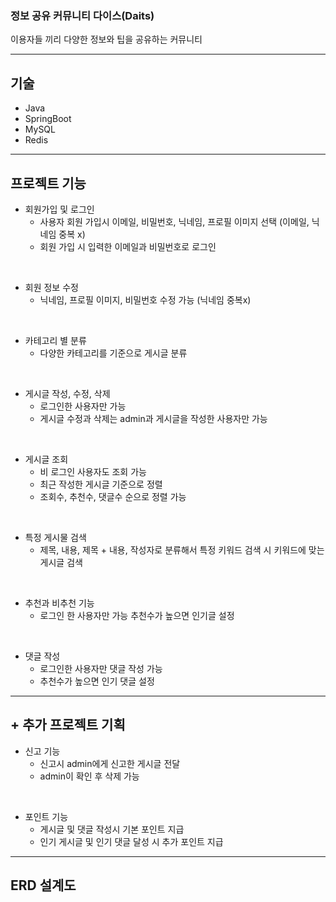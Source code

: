 ### 정보 공유 커뮤니티 다이스(Daits)
이용자들 끼리 다양한 정보와 팁을 공유하는 커뮤니티

---

## 기술
- Java
- SpringBoot
- MySQL
- Redis

---

## 프로젝트 기능
- 회원가입 및 로그인
  - 사용자 회원 가입시 이메일, 비밀번호, 닉네임, 프로필 이미지 선택 (이메일, 닉네임 중복 x)
  - 회원 가입 시 입력한 이메일과 비밀번호로 로그인

<br>

- 회원 정보 수정
  - 닉네임, 프로필 이미지, 비밀번호 수정 가능 (닉네임 중복x)

<br>

- 카테고리 별 분류
  - 다양한 카테고리를 기준으로 게시글 분류

<br>

- 게시글 작성, 수정, 삭제
  - 로그인한 사용자만 가능
  - 게시글 수정과 삭제는 admin과 게시글을 작성한 사용자만 가능

<br>

- 게시글 조회
  - 비 로그인 사용자도 조회 가능
  - 최근 작성한 게시글 기준으로 정렬
  - 조회수, 추천수, 댓글수 순으로 정렬 가능

<br>

- 특정 게시물 검색
  - 제목, 내용, 제목 + 내용, 작성자로 분류해서 특정 키워드 검색 시 키워드에 맞는 게시글 검색

<br>

- 추천과 비추천 기능
  - 로그인 한 사용자만 가능 추천수가 높으면 인기글 설정

<br>

- 댓글 작성
  - 로그인한 사용자만 댓글 작성 가능
  - 추천수가 높으면 인기 댓글 설정

---

## + 추가 프로젝트 기획
- 신고 기능
  - 신고시 admin에게 신고한 게시글 전달
  - admin이 확인 후 삭제 가능

<br>

- 포인트 기능
  - 게시글 및 댓글 작성시 기본 포인트 지급
  - 인기 게시글 및 인기 댓글 달성 시 추가 포인트 지급

---

## ERD 설계도

